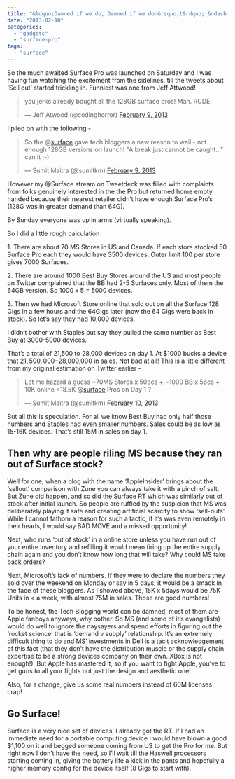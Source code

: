 ```yaml
---
title: "&ldquo;Damned if we do, Damned if we don&rsquo;t&rdquo; &ndash; Is 15M on day 1 bad for @Surface Sales?"
date: "2013-02-10"
categories: 
  - "gadgets"
  - "surface-pro"
tags: 
  - "surface"
---
```


So the much awaited Surface Pro was launched on Saturday and I was having fun watching the excitement from the sidelines, till the tweets about ‘Sell out’ started trickling in. Funniest was one from Jeff Attwood!

<blockquote class="twitter-tweet"><p>you jerks already bought all the 128GB surface pros! Man. RUDE.</p>— Jeff Atwood (@codinghorror) <a href="https://twitter.com/codinghorror/status/300183450609127424">February 9, 2013</a></blockquote>  

I piled on with the following -

<blockquote class="twitter-tweet"><p>So the @<a href="https://twitter.com/surface">surface</a> gave tech bloggers a new reason to wail - not enough 128GB versions on launch! "A break just cannot be caught..." can it ;-)</p>— Sumit Maitra (@sumitkm) <a href="https://twitter.com/sumitkm/status/300296558774206464">February 9, 2013</a></blockquote>

However my @Surface stream on Tweetdeck was filled with complaints from folks genuinely interested in the the Pro but returned home empty handed because their nearest retailer didn’t have enough Surface Pro’s (128G was in greater demand than 64G).

By Sunday everyone was up in arms (virtually speaking).

So I did a little rough calculation

1\. There are about 70 MS Stores in US and Canada. If each store stocked 50 Surface Pro each they would have 3500 devices. Outer limit 100 per store gives 7000 Surfaces.

2\. There are around 1000 Best Buy Stores around the US and most people on Twitter complained that the BB had 2-5 Surfaces only. Most of them the 64GB version. So 1000 x 5 = 5000 devices.

3\. Then we had Microsoft Store online that sold out on all the Surface 128 Gigs in a few hours and the 64Gigs later (now the 64 Gigs were back in stock). So let’s say they had 10,000 devices.

I didn’t bother with Staples but say they pulled the same number as Best Buy at 3000-5000 devices.

That’s a total of 21,500 to 28,000 devices on day 1. At $1000 bucks a device that $21,500,000-$28,000,000 in sales. Not bad at all! This is a little different from my original estimation on Twitter earlier -

<blockquote class="twitter-tweet"><p>Let me hazard a guess ~70MS Stores x 50pcs + ~1000 BB x 5pcs + 10K online =18.5K @<a href="https://twitter.com/surface">surface</a> Pros on Day 1 ?</p>— Sumit Maitra (@sumitkm) <a href="https://twitter.com/sumitkm/status/300499918328565760">February 10, 2013</a></blockquote>

But all this is speculation. For all we know Best Buy had only half those numbers and Staples had even smaller numbers. Sales could be as low as 15-16K devices. That’s still 15M in sales on day 1.

## Then why are people riling MS because they ran out of Surface stock?

Well for one, when a blog with the name ‘AppleInsider’ brings about the ‘sellout’ comparison with Zune you can always take it with a pinch of salt. But Zune did happen, and so did the Surface RT which was similarly out of stock after initial launch. So people are ruffled by the suspicion that MS was deliberately playing it safe and creating artificial scarcity to show ‘sell-outs’. While I cannot fathom a reason for such a tactic, if it’s was even remotely in their heads, I would say BAD MOVE and a missed opportunity!

Next, who runs ‘out of stock’ in a online store unless you have run out of your entire inventory and refilling it would mean firing up the entire supply chain again and you don’t know how long that will take? Why could MS take back orders?

Next, Microsoft’s lack of numbers. If they were to declare the numbers they sold over the weekend on Monday or say in 5 days, it would be a smack in the face of these bloggers. As I showed above, 15K x 5days would be 75K Units in < a week, with almost 75M in sales. Those are good numbers!

To be honest, the Tech Blogging world can be damned, most of them are Apple fanboys anyways, why bother. So MS (and some of it’s evangelists) would do well to ignore the naysayers and spend efforts in figuring out the ‘rocket science’ that is ‘demand v supply’ relationship. It’s an extremely difficult thing to do and MS’ investments in Dell is a tacit acknowledgement of this fact (that they don’t have the distribution muscle or the supply chain expertise to be a strong devices company on their own. XBox is not enough!). But Apple has mastered it, so if you want to fight Apple, you’ve to get guns to all your fights not just the design and aesthetic one!

Also, for a change, give us some real numbers instead of 60M licenses crap!

## Go Surface!

Surface is a very nice set of devices, I already got the RT. If I had an immediate need for a portable computing device I would have blown a good $1,100 on it and begged someone coming from US to get the Pro for me. But right now I don’t have the need, so I’ll wait till the Haswell processors starting coming in, giving the battery life a kick in the pants and hopefully a higher memory config for the device itself (8 Gigs to start with).
